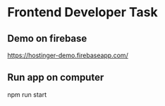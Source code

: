 # Frontend Developer Task

## Demo on firebase

https://hostinger-demo.firebaseapp.com/

## Run app on computer

npm run start
